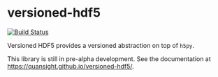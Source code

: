 # versioned-hdf5

[![Build
Status](https://travis-ci.org/Quansight/versioned-hdf5.svg?branch=master)](https://travis-ci.org/Quansight/versioned-hdf5)

Versioned HDF5 provides a versioned abstraction on top of `h5py`. 

This library is still in pre-alpha development. See the documentation at https://quansight.github.io/versioned-hdf5/.

